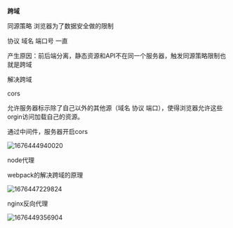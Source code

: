 **跨域**

同源策略 浏览器为了数据安全做的限制

协议 域名 端口号 一直

产生原因：前后端分离，静态资源和API不在同一个服务器，触发同源策略限制也就是跨域



解决跨域

cors

允许服务器标示除了自己以外的其他源（域名 协议 端口），使得浏览器允许这些orgin访问加载自己的资源。

通过中间件，服务器开启cors

![1676444940020](C:\Users\dyqiang\AppData\Roaming\Typora\typora-user-images\1676444940020.png)

node代理

webpack的解决跨域的原理

![1676447229824](C:\Users\dyqiang\AppData\Roaming\Typora\typora-user-images\1676447229824.png)



nginx反向代理

![1676449356904](C:\Users\dyqiang\AppData\Roaming\Typora\typora-user-images\1676449356904.png)